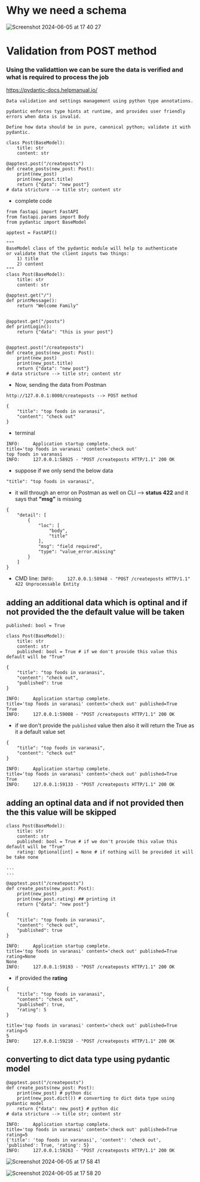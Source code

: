 # Why we need a schema

![Screenshot 2024-06-05 at 17 40 27](https://github.com/rasrivastava/python_fcc_fastapi/assets/11652564/592e5eba-c3cc-41a8-88c1-21e328174228)


# Validation from POST method

### Using the validattion we can be sure the data is verified and what is required to process the job

https://pydantic-docs.helpmanual.io/

```
Data validation and settings management using python type annotations.

pydantic enforces type hints at runtime, and provides user friendly errors when data is invalid.

Define how data should be in pure, canonical python; validate it with pydantic.
```


```
class Post(BaseModel):
    title: str
    content: str
```

```
@apptest.post("/createposts")
def create_posts(new_post: Post):
    print(new_post)
    print(new_post.title)
    return {"data": "new post"}
# data stricture --> title str; content str

```

- complete code
```
from fastapi import FastAPI
from fastapi.params import Body
from pydantic import BaseModel

apptest = FastAPI()

"""
BaseModel class of the pydantic module will help to authenticate
or validate that the client inputs two things:
    1) title
    2) content
"""
class Post(BaseModel):
    title: str
    content: str

@apptest.get("/")
def printMessage():
    return "Welcome Family"


@apptest.get("/posts")
def printLogin():
    return {"data": "this is your post"}


@apptest.post("/createposts")
def create_posts(new_post: Post):
    print(new_post)
    print(new_post.title)
    return {"data": "new post"}
# data stricture --> title str; content str
```

- Now, sending the data from Postman

`http://127.0.0.1:8000/createposts --> POST method`

```
{
    "title": "top foods in varanasi",
    "content": "check out"
}
```

- terminal

```
INFO:     Application startup complete.
title='top foods in varanasi' content='check out'
top foods in varanasi
INFO:     127.0.0.1:58925 - "POST /createposts HTTP/1.1" 200 OK
```

- suppose if we only send the below data

```
"title": "top foods in varanasi",
```
- it will through an error on Postman as well on CLI --> **status 422** and it says that **"msg"** is missing

```
{
    "detail": [
        {
            "loc": [
                "body",
                "title"
            ],
            "msg": "field required",
            "type": "value_error.missing"
        }
    ]
}
```

- CMD line: `INFO:     127.0.0.1:58948 - "POST /createposts HTTP/1.1" 422 Unprocessable Entity`

## adding an additional data which is optinal and if not provided the the default value will be taken

`published: bool = True`

```
class Post(BaseModel):
    title: str
    content: str
    published: bool = True # if we don't provide this value this default will be "True"
```

```
{
    "title": "top foods in varanasi",
    "content": "check out",
    "published": true
}
```

```
INFO:     Application startup complete.
title='top foods in varanasi' content='check out' published=True
True
INFO:     127.0.0.1:59008 - "POST /createposts HTTP/1.1" 200 OK
```

- if we don't provide the `published` value then also it will return the True as it a default value set

```
{
    "title": "top foods in varanasi",
    "content": "check out"
}
```

```
INFO:     Application startup complete.
title='top foods in varanasi' content='check out' published=True
True
INFO:     127.0.0.1:59133 - "POST /createposts HTTP/1.1" 200 OK
```

## adding an optinal data and if not provided then the this value will be skipped

```
class Post(BaseModel):
    title: str
    content: str
    published: bool = True # if we don't provide this value this default will be "True"
    rating: Optional[int] = None # if nothing will be provided it will be take none

...
...

@apptest.post("/createposts")
def create_posts(new_post: Post):
    print(new_post)
    print(new_post.rating) ## printing it
    return {"data": "new post"}

```

```
{
    "title": "top foods in varanasi",
    "content": "check out",
    "published": true
}
```

```
INFO:     Application startup complete.
title='top foods in varanasi' content='check out' published=True rating=None
None
INFO:     127.0.0.1:59193 - "POST /createposts HTTP/1.1" 200 OK
```

- if provided the **rating**

```
{
    "title": "top foods in varanasi",
    "content": "check out",
    "published": true,
    "rating": 5
}
```

```
title='top foods in varanasi' content='check out' published=True rating=5
5
INFO:     127.0.0.1:59210 - "POST /createposts HTTP/1.1" 200 OK
```

## converting to dict data type using pydantic model

```
@apptest.post("/createposts")
def create_posts(new_post: Post):
    print(new_post) # python dic
    print(new_post.dict()) # converting to dict data type using pydantic model
    return {"data": new_post} # python dic
# data stricture --> title str; content str

```

```
INFO:     Application startup complete.
title='top foods in varanasi' content='check out' published=True rating=5
{'title': 'top foods in varanasi', 'content': 'check out', 'published': True, 'rating': 5}
INFO:     127.0.0.1:59263 - "POST /createposts HTTP/1.1" 200 OK
```
![Screenshot 2024-06-05 at 17 58 41](https://github.com/rasrivastava/python_fcc_fastapi/assets/11652564/81def120-f153-4676-a3e0-c8c02d7efb1c)



![Screenshot 2024-06-05 at 17 58 20](https://github.com/rasrivastava/python_fcc_fastapi/assets/11652564/065c3f33-7405-4a22-869a-b5e0d024c3ce)


